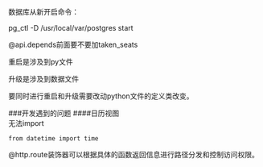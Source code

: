  数据库从新开启命令：
 
 pg_ctl -D /usr/local/var/postgres start
 
@api.depends前面要不要加taken_seats 


重启是涉及到py文件

升级是涉及到数据文件

要同时进行重启和升级需要改动python文件的定义类改变。

###开发遇到的问题
####日历视图  
   无法import
   
    from datetime import time
    
    
@http.route装饰器可以根据具体的函数返回信息进行路径分发和控制访问权限。


    
    
    
    
  